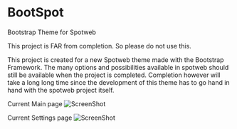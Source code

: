 BootSpot
========

Bootstrap Theme for Spotweb

This project is FAR from completion. So please do not use this.

This project is created for a new Spotweb theme made with the Bootstrap Framework.
The many options and possibilities available in spotweb should still be available when the project is completed.
Completion however will take a long long time since the development of this theme has to go hand in hand with the spotweb project itself.

Current Main page
![ScreenShot](http://gebruiknet.hopseflop.nl/image_library/spotweb-bootstrap-06042014-2.png)

Current Settings page
![ScreenShot](http://gebruiknet.hopseflop.nl/image_library/bootspot-settings1.png)
